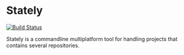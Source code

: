 # Stately #

[![Build Status](https://travis-ci.org/srgrn/stately.svg?branch=master)](https://travis-ci.org/srgrn/stately)

Stately is a commandline multiplatform tool for handling projects that contains several repositories.



 

 